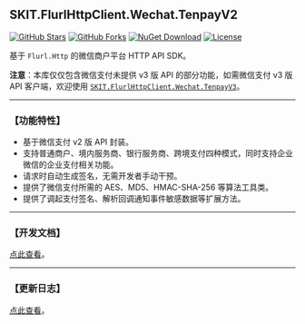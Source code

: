 ## SKIT.FlurlHttpClient.Wechat.TenpayV2

[![GitHub Stars](https://img.shields.io/github/stars/fudiwei/DotNetCore.SKIT.FlurlHttpClient.Wechat?logo=github&label=Stars)](https://github.com/fudiwei/DotNetCore.SKIT.FlurlHttpClient.Wechat) [![GitHub Forks](https://img.shields.io/github/forks/fudiwei/DotNetCore.SKIT.FlurlHttpClient.Wechat?logo=github&label=Forks)](https://github.com/fudiwei/DotNetCore.SKIT.FlurlHttpClient.Wechat) [![NuGet Download](https://img.shields.io/nuget/dt/SKIT.FlurlHttpClient.Wechat.TenpayV2.svg?sanitize=true&label=Downloads)](https://www.nuget.org/packages/SKIT.FlurlHttpClient.Wechat.TenpayV2) [![License](https://img.shields.io/github/license/fudiwei/DotNetCore.SKIT.FlurlHttpClient.Wechat?label=License)](https://mit-license.org/)

基于 `Flurl.Http` 的微信商户平台 HTTP API SDK。

**注意**：本库仅仅包含微信支付未提供 v3 版 API 的部分功能，如需微信支付 v3 版 API 客户端，欢迎使用 [`SKIT.FlurlHttpClient.Wechat.TenpayV3`](https://www.nuget.org/packages/SKIT.FlurlHttpClient.Wechat.TenpayV3)。

---

### 【功能特性】

-   基于微信支付 v2 版 API 封装。
-   支持普通商户、境内服务商、银行服务商、跨境支付四种模式，同时支持企业微信的企业支付相关功能。
-   请求时自动生成签名，无需开发者手动干预。
-   提供了微信支付所需的 AES、MD5、HMAC-SHA-256 等算法工具类。
-   提供了调起支付签名、解析回调通知事件敏感数据等扩展方法。

---

### 【开发文档】

[点此查看](https://github.com/fudiwei/DotNetCore.SKIT.FlurlHttpClient.Wechat)。

---

### 【更新日志】

[点此查看](https://github.com/fudiwei/DotNetCore.SKIT.FlurlHttpClient.Wechat/blob/main/CHANGELOG.md)。
